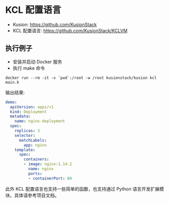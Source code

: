 # KCL 配置语言

- Kusion: https://github.com/KusionStack
- KCL 配置语言: https://github.com/KusionStack/KCLVM

## 执行例子

- 安装并启动 Docker 服务
- 执行 make 命令

```
docker run --rm -it -v `pwd`:/root -w /root kusionstack/kusion kcl main.k
```

输出结果:

```yaml
demo:
  apiVersion: apps/v1
  kind: Deployment
  metadata:
    name: nginx-deployment
  spec:
    replicas: 3
    selector:
      matchLabels:
        app: nginx
    template:
      spec:
        containers:
        - image: nginx:1.14.2
          name: nginx
          ports:
          - containerPort: 80
```

此外 KCL 配置语言也支持一些简单的函数，也支持通过 Python 语言开发扩展模块，具体请参考项目文档。

